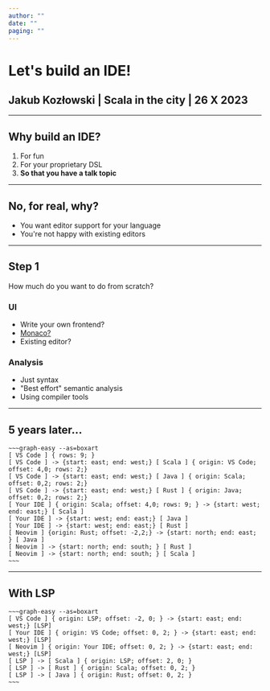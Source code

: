 ```yaml
---
author: ""
date: ""
paging: ""
---
```


# Let's build an IDE!
## Jakub Kozłowski | Scala in the city | 26 X 2023

---

## Why build an IDE?

1. For fun
1. For your proprietary DSL
1. **So that you have a talk topic**

---

## No, for real, why?

- You want editor support for your language
- You're not happy with existing editors

---

## Step 1

How much do you want to do from scratch?

### UI

- Write your own frontend?
- [Monaco?](https://github.com/microsoft/monaco-editor/)
- Existing editor?

### Analysis

- Just syntax <!-- can be done in any environment -->
- "Best effort" semantic analysis <!-- can be done in any environment -->
- Using compiler tools <!-- may require special setup e.g. a JVM -->

---

## 5 years later...

```
~~~graph-easy --as=boxart
[ VS Code ] { rows: 9; }
[ VS Code ] -> {start: east; end: west;} [ Scala ] { origin: VS Code; offset: 4,0; rows: 2;}
[ VS Code ] -> {start: east; end: west;} [ Java ] { origin: Scala; offset: 0,2; rows: 2;}
[ VS Code ] -> {start: east; end: west;} [ Rust ] { origin: Java; offset: 0,2; rows: 2;}
[ Your IDE ] { origin: Scala; offset: 4,0; rows: 9; } -> {start: west; end: east;} [ Scala ]
[ Your IDE ] -> {start: west; end: east;} [ Java ]
[ Your IDE ] -> {start: west; end: east;} [ Rust ]
[ Neovim ] {origin: Rust; offset: -2,2;} -> {start: north; end: east; } [ Java ]
[ Neovim ] -> {start: north; end: south; } [ Rust ]
[ Neovim ] -> {start: north; end: south; } [ Scala ]
~~~
```

---

## With LSP

```
~~~graph-easy --as=boxart
[ VS Code ] { origin: LSP; offset: -2, 0; } -> {start: east; end: west;} [LSP]
[ Your IDE ] { origin: VS Code; offset: 0, 2; } -> {start: east; end: west;} [LSP]
[ Neovim ] { origin: Your IDE; offset: 0, 2; } -> {start: east; end: west;} [LSP]
[ LSP ] -> [ Scala ] { origin: LSP; offset: 2, 0; }
[ LSP ] -> [ Rust ] { origin: Scala; offset: 0, 2; }
[ LSP ] -> [ Java ] { origin: Rust; offset: 0, 2; }
~~~
```
